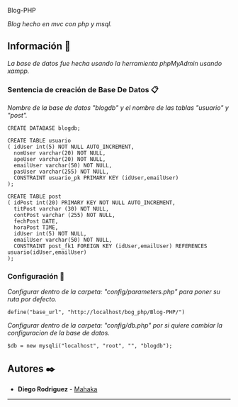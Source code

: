  Blog-PHP

_Blog hecho en mvc con php y msql._

## Información 🚀

_La base de datos fue hecha usando la herramienta phpMyAdmin usando xampp._


### Sentencia de creación de Base De Datos 📋

_Nombre de la base de datos "blogdb" y el nombre de las tablas "usuario" y "post"._

```
CREATE DATABASE blogdb;

CREATE TABLE usuario
( idUser int(5) NOT NULL AUTO_INCREMENT,
  nomUser varchar(20) NOT NULL,
  apeUser varchar(20) NOT NULL,
  emailUser varchar(50) NOT NULL,
  pasUser varchar(255) NOT NULL,
  CONSTRAINT usuario_pk PRIMARY KEY (idUser,emailUser)
);

CREATE TABLE post
( idPost int(20) PRIMARY KEY NOT NULL AUTO_INCREMENT,
  titPost varchar (30) NOT NULL,
  contPost varchar (255) NOT NULL,
  fechPost DATE,
  horaPost TIME,
  idUser int(5) NOT NULL,
  emailUser varchar(50) NOT NULL,
  CONSTRAINT post_fk1 FOREIGN KEY (idUser,emailUser) REFERENCES  usuario(idUser,emailUser)
);
```

### Configuración 🔧

_Configurar dentro de la carpeta: "config/parameters.php" para poner su ruta por defecto._

```
define("base_url", "http://localhost/bog_php/Blog-PHP/")
```

_Configurar dentro de la carpeta: "config/db.php" por si quiere cambiar la configuracion de la base de datos._

```
$db = new mysqli("localhost", "root", "", "blogdb");
```


## Autores ✒️

* **Diego Rodriguez** - [Mahaka](https://https://github.com/bymahak4)


---
